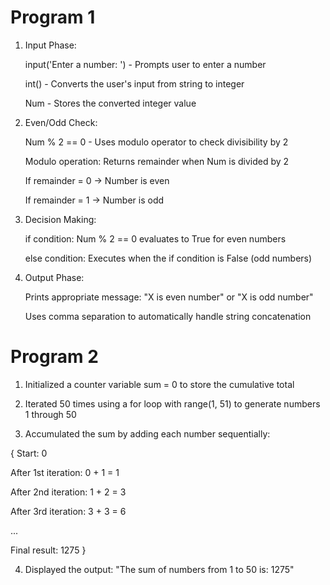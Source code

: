 # Program 1

1. Input Phase:

    input('Enter a number: ') - Prompts user to enter a number

    int() - Converts the user's input from string to integer

    Num - Stores the converted integer value

2. Even/Odd Check:

    Num % 2 == 0 - Uses modulo operator to check divisibility by 2

    Modulo operation: Returns remainder when Num is divided by 2

    If remainder = 0 → Number is even

    If remainder = 1 → Number is odd

3. Decision Making:

    if condition: Num % 2 == 0 evaluates to True for even numbers
    
    else condition: Executes when the if condition is False (odd numbers)

4. Output Phase:

    Prints appropriate message: "X is even number" or "X is odd number"
    
    Uses comma separation to automatically handle string concatenation


# Program 2

1. Initialized a counter variable sum = 0 to store the cumulative total

2. Iterated 50 times using a for loop with range(1, 51) to generate numbers 1 through 50

3. Accumulated the sum by adding each number sequentially:

{ Start: 0

After 1st iteration: 0 + 1 = 1

After 2nd iteration: 1 + 2 = 3

After 3rd iteration: 3 + 3 = 6

...

Final result: 1275 } 

4. Displayed the output: "The sum of numbers from 1 to 50 is: 1275"

